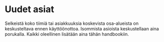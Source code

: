 # Uudet asiat

Selkeistä koko tiimiä tai asiakkuuksia koskevista osa-alueista on keskusteltava ennen käyttöönottoa. Isommista asioista keskustellaan aina porukalla. Kaikki oleellinen lisätään aina tähän handbookiin.
